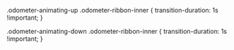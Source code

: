 .odometer-animating-up .odometer-ribbon-inner {
  transition-duration: 1s !important;
}

.odometer-animating-down .odometer-ribbon-inner {
  transition-duration: 1s !important;
}
